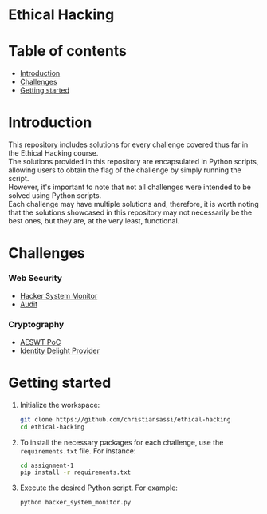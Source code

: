 # Ethical Hacking

# Table of contents

-   [Introduction](#introduction)
-   [Challenges](#challenges)
-   [Getting started](#getting-started)

# Introduction

This repository includes solutions for every challenge covered thus far in the Ethical Hacking course. <br>
The solutions provided in this repository are encapsulated in Python scripts, allowing users to obtain the flag of the challenge by simply running the script. <br>
However, it's important to note that not all challenges were intended to be solved using Python scripts. <br>
Each challenge may have multiple solutions and, therefore, it is worth noting that the solutions showcased in this repository may not necessarily be the best ones, but they are, at the very least, functional.

# Challenges

### Web Security

-   [Hacker System Monitor](assignment-1/hacker_system_monitor.py)
-   [Audit](assignment-2/auction.py)

### Cryptography

-   [AESWT PoC](assignment-3/aeswt_poc.py)
-   [Identity Delight Provider](assignment-3/aeswt_poc.py)

# Getting started

1. Initialize the workspace:
    ```bash
    git clone https://github.com/christiansassi/ethical-hacking
    cd ethical-hacking
    ```
2. To install the necessary packages for each challenge, use the `requirements.txt` file. For instance:
    ```bash
    cd assignment-1
    pip install -r requirements.txt
    ```
3. Execute the desired Python script. For example:
    ```bash
    python hacker_system_monitor.py
    ```
